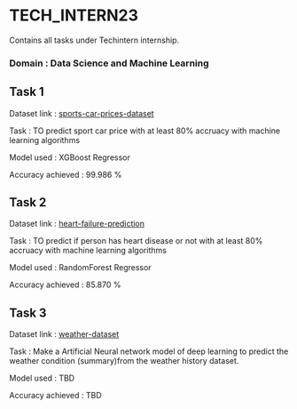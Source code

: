 # TECH_INTERN23
Contains all tasks under Techintern internship.
### Domain : Data Science and Machine Learning

## Task 1
Dataset link : [sports-car-prices-dataset](https://www.kaggle.com/datasets/rkiattisak/sports-car-prices-dataset)

Task : TO predict sport car price with at least 80% accruacy with machine learning algorithms

Model used : XGBoost Regressor

Accuracy achieved : 99.986 %

## Task 2
Dataset link : [heart-failure-prediction](https://www.kaggle.com/datasets/fedesoriano/heart-failure-prediction)

Task : TO predict if person has heart disease or not with at least 80% accruacy with machine learning algorithms

Model used : RandomForest Regressor

Accuracy achieved : 85.870 %

## Task 3
Dataset link : [weather-dataset](https://www.kaggle.com/datasets/muthuj7/weather-dataset)

Task : Make a Artificial Neural network model of deep learning to predict the weather condition (summary)from the weather history dataset.

Model used : TBD

Accuracy achieved : TBD
